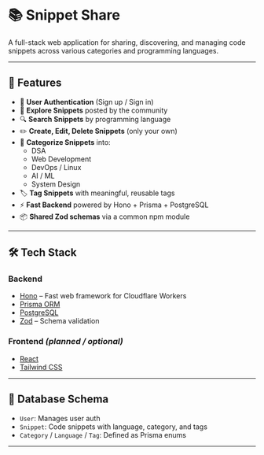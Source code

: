# 📚 Snippet Share

A full-stack web application for sharing, discovering, and managing code snippets across various categories and programming languages.

---

## 🚀 Features

- 🔐 **User Authentication** (Sign up / Sign in)
- 👀 **Explore Snippets** posted by the community
- 🔍 **Search Snippets** by programming language
- ✏️ **Create, Edit, Delete Snippets** (only your own)
- 🧠 **Categorize Snippets** into:
  - DSA
  - Web Development
  - DevOps / Linux
  - AI / ML
  - System Design
- 🏷️ **Tag Snippets** with meaningful, reusable tags
- ⚡ **Fast Backend** powered by Hono + Prisma + PostgreSQL
- 📦 **Shared Zod schemas** via a common npm module

---

## 🛠️ Tech Stack

### Backend
- [Hono](https://hono.dev/) – Fast web framework for Cloudflare Workers
- [Prisma ORM](https://www.prisma.io/)
- [PostgreSQL](https://www.postgresql.org/)
- [Zod](https://zod.dev/) – Schema validation

### Frontend *(planned / optional)*
- [React](https://react.dev/)
- [Tailwind CSS](https://tailwindcss.com/)

---

## 🧱 Database Schema

- `User`: Manages user auth
- `Snippet`: Code snippets with language, category, and tags
- `Category` / `Language` / `Tag`: Defined as Prisma enums

---
